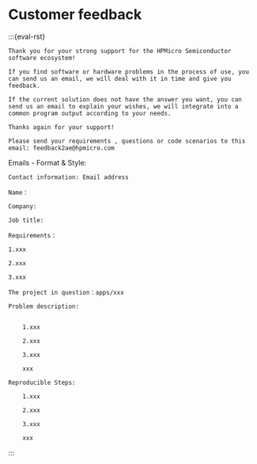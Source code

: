 
# Customer feedback

:::{eval-rst}

    Thank you for your strong support for the HPMicro Semiconductor software ecosystem!

    If you find software or hardware problems in the process of use, you can send us an email, we will deal with it in time and give you feedback.

    If the current solution does not have the answer you want, you can send us an email to explain your wishes, we will integrate into a common program output according to your needs.

    Thanks again for your support!
    
    Please send your requirements , questions or code scenarios to this email: feedback2ae@hpmicro.com

Emails - Format & Style:

    Contact information: Email address

    Name：

    Company:

    Job title:

    Requirements：

    1.xxx

    2.xxx

    3.xxx

    The project in question：apps/xxx

    Problem description:


        1.xxx

        2.xxx

        3.xxx

        xxx

    Reproducible Steps:

        1.xxx

        2.xxx

        3.xxx
        
        xxx

:::